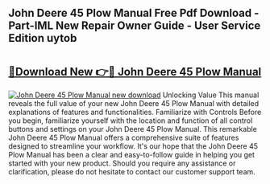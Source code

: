 ## John Deere 45 Plow Manual Free Pdf Download - Part-lML New Repair Owner Guide - User Service Edition uytob

# <h2><a href="http://bc46461.oget.top/?id=John+Deere+45+Plow+Manual">🔗Download New 👉🔴 John Deere 45 Plow Manual</a></h2>

[![John Deere 45 Plow Manual new download](https://i.imgur.com/5g1atiW.png)](http://bc46461.oget.top/?id=John+Deere+45+Plow+Manual)
Unlocking Value This manual reveals the full value of your new John Deere 45 Plow Manual with detailed explanations of features and functionalities. Familiarize with Controls Before you begin, familiarize yourself with the location and function of all control buttons and settings on your John Deere 45 Plow Manual. This remarkable John Deere 45 Plow Manual offers a comprehensive suite of features designed to streamline your workflow. It's our hope that the John Deere 45 Plow Manual has been a clear and easy-to-follow guide in helping you get started with your new product. Should you require any assistance or clarification, please do not hesitate to contact our customer support team.
